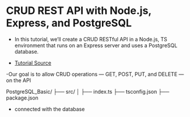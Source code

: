 # CRUD REST API with Node.js, Express, and PostgreSQL
 - In this tutorial, we’ll create a CRUD RESTful API in a Node.js, TS environment that runs on an Express server and uses a PostgreSQL database.

 - [Tutorial Source ](https://blog.logrocket.com/crud-rest-api-node-js-express-postgresql/)

 -Our goal is to allow CRUD operations — GET, POST, PUT, and DELETE — on the API

 PostgreSQL_Basic/
├── src/
│   ├── index.ts
├── tsconfig.json
├── package.json

- connected with the database